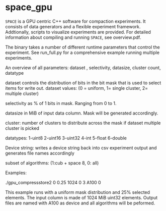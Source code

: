 # space_gpu

`SPACE` is a GPU centric C++ software for compaction experiments. It consists of data generators and a flexible experiment framework. Addtionally, scripts to visualize experiments are provided. For detailed information about compiling and running `SPACE`, see overview.pdf.

The binary takes a number of different runtime parameters that control the experiment.
See run_full.py for a comprehensive example running multiple experiments.

An overview of all parameters:
dataset , selectivity, datasize, cluster count, datatype

dataset controls the distribution of bits in the bit mask that is used to select items for write out.
dataset values: (0 = uniform, 1= single cluster, 2= multiple cluster)

selectivity as % of 1 bits in mask. Ranging from 0 to 1.

datasize in MiB of input data column. Mask will be generated accordingly.

cluster: number of clusters to distribute across the mask if dataset multiple cluster is picked

datatypes:  1-uint8 2-uint16 3-uint32 4-int 5-float 6-double

Device string: writes a device string back into csv experiment output and generates file names accordingly

subset of algorithms: (1:cub + space 8, 0: all)

Examples:

./gpu_compressstore2 0 0.25 1024 0 3 A100 0

This example runs with a uniform mask distribution and 25% selected elements. The input column is made of 1024 MiB uint32 elements. Output files are named with A100 as device and all algorithms will be peformed.

